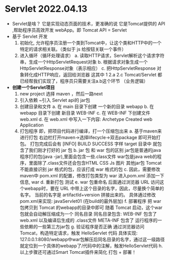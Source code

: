# Servlet 2022.04.13
+ Servlet是啥？
    它是实现动态页面的技术，更准确的说 它是Tomcat提供的 API ,帮助程序员高效开发 webApp。即 Tomcat API = Servlet
+ 基于 Servlet 开发
    1. 初始化, 允许程序员注册一个类到Tomcat中，让这个类和HTTP中的一个特定的请求相关联。（类似于 js 给按钮关联一个事件）
    2. 进入循环（循环处理请求）
        a. 读取HTTP请求，Servlet解析这个请求字符串，生成一个HttpServletRequest对象
        b. 根据请求对象生成一个HttpServletResponse对象（表示相应）
        c. 把HttpServletResponse 对象转化成HTTP响应，返回给浏览器
        这其中 1 2.a 2.c Tomcat/Servlet 都已经帮我们实现了，程序员只需要关注a.b这个环节 （业务逻辑）
+ **创建一个Servlet项目**
    1. new project 选择 maven ，然后一路next
    2. 引入依赖 ~引入 Servlet api的 jar包
    3. 创建目录和文件 
        a. 在 main 目录下创建 一个新的目录 webapp
        b. 在 webapp 目录下创建 新目录 WEB-INF
        c. 在 WEB-INF 下创建文件 web.xml
        d. 在 web.xml 中写入一下内容:
            <web-app>
                <display-name>Archetype Created web Application</display-name>
            </web-app>
    4. 打包程序 即，把项目代码进行编译，打一个压缩包出来
        a. 基于maven来进行打包
             右边栏打开maven->选择lifecycle->双击package 即可开始打包。
             打包完成后会有 [INFO] BUILD SUCCESS 字样
             target 目录中 就包含了我们刚才打好的 jar 包 
        b. jar 包 和 war 包的区别
             jar包是普通的java程序打的包(java -jar),里面会包含一些.class文件
             war包是java web的程序，里面除了.class文件还会包含HTML CSS Js 图片 其他jar包
             Tomcat 不能直接识别 jar 格式的包，应该打成 war 格式的包
        c. 因此，需要修改maven中 pom.xml 的配置，修改打包类型为 war
             进入pom.xml 添加一下信息,
             <!--  修改打包信息  -->
             <packaging>war</packaging>
        d. 重新打包 测试
        e. war 包重命名
             后面通过浏览器 URL 访问这个webapp时，要在 URL 中带上这个目录的名字，因此，尽量换个简单的名字。
             当前的名字是 artifactId+version 拼接出来的。
             具体通过修改pom.xml来实现:
             <!--  对war包重命名  -->
              <build>
                <finalName>javaServlet01</finalName> (在build的最外层加)
              </build>
        f. 部署程序
             把 war 包拷贝到 Tomcat 的webapp的目录中即可
             随着 Tomcat 启动，这个war包就会自动解压缩成为一个 同名目录
             同名目录包含: WEB-INF 包含了 web.xml 以及编译后生成的 .class文件 
                         META-INF 包含了 运行程序的一些依赖的一些第三方jar包
        g. 验证程序是否正确
             通过浏览器访问 Tomcat，构造特定请求，触发 HelloServlet 代码
             具体实现:
                127.0.0.1:8080/webapp中war包解压后同名目录的名字，通过这一级路径就定位到一个具体的webapp了/代码中的注解，触发HelloServlet代码
        h. 以上步骤还可通过Smart Tomcat插件来简化 打包 + 部署！
             
        
    
